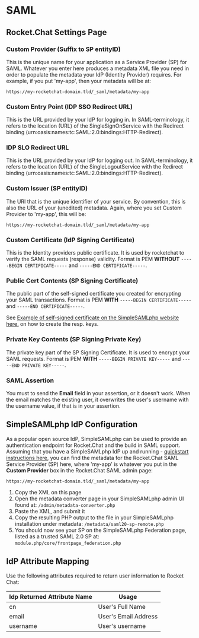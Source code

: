 # SAML

## Rocket.Chat Settings Page

### Custom Provider (Suffix to SP entityID)

This is the unique name for your application as a Service Provider (SP) for SAML. Whatever you enter here produces a metadata XML file you need in order to populate the metadata your IdP (Identity Provider) requires. For example, if you put 'my-app', then your metadata will be at:

`https://my-rocketchat-domain.tld/_saml/metadata/my-app`

### Custom Entry Point (IDP SSO Redirect URL)

This is the URL provided by your IdP for logging in. In SAML-terminology, it refers to the location (URL) of the SingleSignOnService with the Redirect binding (urn:oasis:names:tc:SAML:2.0:bindings:HTTP-Redirect).

### IDP SLO Redirect URL

This is the URL provided by your IdP for logging out. In SAML-terminology, it refers to the location (URL) of the SingleLogoutService with the Redirect binding (urn:oasis:names:tc:SAML:2.0:bindings:HTTP-Redirect).

### Custom Issuer (SP entityID)

The URI that is the unique identifier of your service. By convention, this is also the URL of your (unedited) metadata. Again, where you set Custom Provider to 'my-app', this will be:

`https://my-rocketchat-domain.tld/_saml/metadata/my-app`

### Custom Certificate (IdP Signing Certificate)

This is the Identity providers public certificate. It is used by rocketchat to verify the SAML requests (response) validity. Format is PEM **WITHOUT** `-----BEGIN CERTIFICATE-----` and `-----END CERTIFICATE-----`.

### Public Cert Contents (SP Signing Certificate)

The public part of the self-signed certificate you created for encrypting your SAML transactions. Format is PEM **WITH** `-----BEGIN CERTIFICATE-----` and `-----END CERTIFICATE-----`.

See [Example of self-signed certificate on the SimpleSAMLphp website here.](https://simplesamlphp.org/docs/stable/simplesamlphp-sp#section_1_1) on how to create the resp. keys.

### Private Key Contents (SP Signing Private Key)

The private key part of the SP Signing Certificate. It is used to encrypt your
SAML requests. Format is PEM **WITH** `-----BEGIN PRIVATE KEY-----` and `-----END PRIVATE KEY-----`.

### SAML Assertion

You must to send the **Email** field in your assertion, or it doesn't work. When the email matches the existing user, it overwrites the user's username with the username value, if that is in your assertion.

## SimpleSAMLphp IdP Configuration

As a popular open source IdP, SimpleSAMLphp can be used to provide an authentication endpoint for Rocket.Chat and the build in SAML support. Assuming that you have a SimpleSAMLphp IdP up and running - [quickstart instructions here](https://simplesamlphp.org/docs/stable/simplesamlphp-idp), you can find the metadata for the Rocket.Chat SAML Service Provider (SP) here, where 'my-app' is whatever you put in the **Custom Provider** box in the Rocket.Chat SAML admin page:

`https://my-rocketchat-domain.tld/_saml/metadata/my-app`

1. Copy the XML on this page
2. Open the metadata converter page in your SimpleSAMLphp admin UI found at: `/admin/metadata-converter.php`
3. Paste the XML, and submit it
4. Copy the resulting PHP output to the file in your SimpleSAMLphp installation under metadata: `/metadata/saml20-sp-remote.php`
5. You should now see your SP on the SimpleSAMLphp Federation page, listed as a trusted SAML 2.0 SP at: `module.php/core/frontpage_federation.php`

## IdP Attribute Mapping

Use the following attributes required to return user information to Rocket Chat:

| Idp Returned Attribute Name | Usage                |
| --------------------------- | -------------------- |
| cn                          | User's Full Name     |
| email                       | User's Email Address |
| username                    | User's username      |
